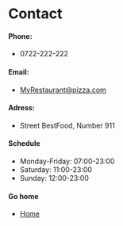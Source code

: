 # Contact

#### Phone:
 - 0722-222-222

#### Email:
 - MyRestaurant@pizza.com

#### Adress:
 - Street BestFood, Number 911

#### Schedule
  - Monday-Friday: 07:00-23:00
  - Saturday: 11:00-23:00
  - Sunday: 12:00-23:00


#### Go home
 - [Home](./main.md)
